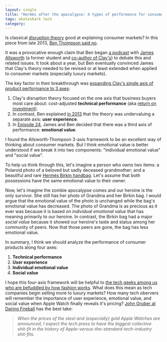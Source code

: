 ```yaml
---
layout: single
title: "Hermès after the apocalypse: 4 types of performance for consumer products"
tags: whaleshark tech
category:
---
```


Is classical [disruption theory](http://en.wikipedia.org/wiki/Disruptive_innovation#The_theory) good at explaining consumer markets?  In this piece from late 2013,  [Ben Thompson said no](http://stratechery.com/2013/clayton-christensen-got-wrong/).

It was a provocative enough claim that Ben began [a podcast](http://exponent.fm/) with [James Allsworth](https://twitter.com/jamesallworth) (a former student and [co-author of Clay's](http://www.measureyourlife.com/authors/)) to debate this and related issues.  It took about a year, but Ben eventually convinced James that Clay's theory needed to be revised or at least extended when applied to consumer markets (especially luxury markets).

The key factor in their breakthrough was [expanding Clay's single axis of product performance to 3 axes](http://exponent.fm/episode-024-a-celebratory-goblet-of-champagne/):

 1. Clay's disruption theory focused on the one axis that business buyers most care about: cost-adjusted **technical performance** (aka [return on investment](http://en.wikipedia.org/wiki/Return_on_investment)).  
 1. In contrast, Ben explained [in 2013](http://stratechery.com/2013/clayton-christensen-got-wrong/) that the theory was undervaluing a separate axis: **user experience**.  
 1. In [Episode 24](http://exponent.fm/episode-024-a-celebratory-goblet-of-champagne/), James and Ben decided that there was a third axis of performance: **emotional value**.

I found the Allsworth-Thompson 3-axis framework to be an excellent way of thinking about consumer markets.  But I think emotional value is better understood if we break it into two components: "individual emotional value" and "social value".  

To help us think through this, let's imagine a person who owns two items: a Polaroid photo of a beloved but sadly deceased grandmother; and a beautiful and rare [Hermès Birkin handbag](http://en.wikipedia.org/wiki/Birkin_bag).  Let's assume  that both possessions have the same emotional value to their owner.

Now, let's imagine the zombie apocalypse comes and our heroine is the only survivor.  She still has her photo of Grandma and her Birkin bag. I would argue that the emotional value of the photo is unchanged while the bag's emotional value has decreased. The photo of Grandma is as precious as it ever was because it is based on *individual emotional value* that has meaning primarily to our heroine. In contrast, the Birkin bag had a major *social value* because it showed our heroine's taste and status among her community of peers.  Now that those peers are gone, the bag has less emotional value. 

In summary, I think we should analyze the performance of consumer products along four axes: 

 1. **Technical performance**
 2. **User experience**
 3. **Individual emotional value**
 4. **Social value** 

I hope this four-axis framework will be helpful to [the tech geeks among us who are befuddled by how fashion works](https://techpinions.com/tech-geeks-apple-watch-and-the-upcoming-fashion-apocalypse/35248). What does this mean as tech companies begin selling more to luxury markets?  How many tech obervers will remember the importance of user experience, emotional value, and social value when Apple Watch finally reveals it's pricing? [John Gruber at Daring Fireball](http://daringfireball.net/2014/09/apple_watch) has the best take: 

> *When the prices of the steel and (especially) gold Apple Watches are announced, I expect the tech press to have the biggest collective shit-fit in the history of Apple-versus-the-standard-tech-industry shit-fits.* 

